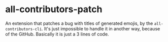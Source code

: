 # all-contributors-patch
An extension that patches a bug with titles of generated emojis, by the `all-contributors-cli`. It's just impossible to handle it in another way, because of the GitHub. Basically it is just a 3 lines of code.
